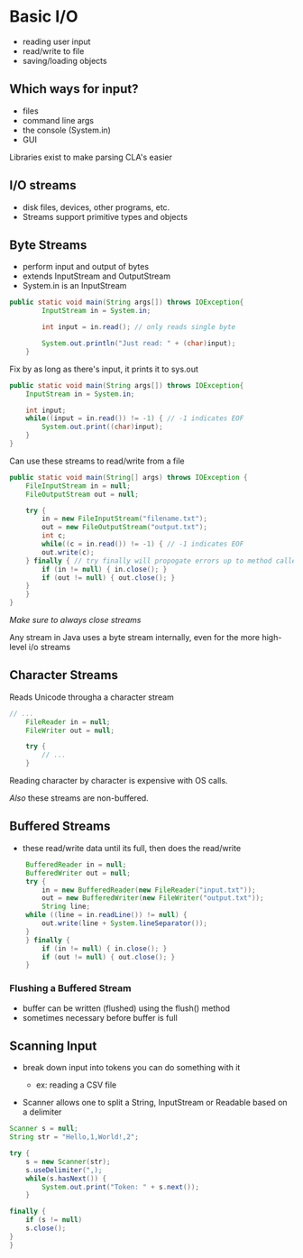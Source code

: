 # Basic I/O

- reading user input
- read/write to file
- saving/loading objects

## Which ways for input?

- files
- command line args
- the console (System.in)
- GUI

Libraries exist to make parsing CLA's easier

## I/O streams

- disk files, devices, other programs, etc.
- Streams support primitive types and objects

## Byte Streams

- perform input and output of bytes
- extends InputStream and OutputStream
- System.in is an InputStream

```java
public static void main(String args[]) throws IOException{
        InputStream in = System.in;

        int input = in.read(); // only reads single byte

        System.out.println("Just read: " + (char)input);
    }
```

Fix by as long as there's input, it prints it to sys.out
```java
public static void main(String args[]) throws IOException{
    InputStream in = System.in;

    int input;
    while((input = in.read()) != -1) { // -1 indicates EOF
        System.out.print((char)input);
    }
}
```

Can use these streams to read/write from a file

```java
public static void main(String[] args) throws IOException {
    FileInputStream in = null;
    FileOutputStream out = null;

    try {
        in = new FileInputStream("filename.txt");
        out = new FileOutputStream("output.txt");
        int c;
        while((c = in.read()) != -1) { // -1 indicates EOF
        out.write(c);
    } finally { // try finally will propogate errors up to method caller
        if (in != null) { in.close(); }
        if (out != null) { out.close(); }
    }
    }
}
```

*Make sure to always close streams*

Any stream in Java uses a byte stream internally, even for the more high-level i/o streams

## Character Streams

Reads Unicode througha a character stream

```java
// ...
    FileReader in = null;
    FileWriter out = null;

    try {
        // ...
    }
```

Reading character by character is expensive with OS calls.

*Also* these streams are non-buffered.

## Buffered Streams

- these read/write data until its full, then does the read/write

```java
    BufferedReader in = null;
    BufferedWriter out = null;
    try {
        in = new BufferedReader(new FileReader("input.txt"));
        out = new BufferedWriter(new FileWriter("output.txt"));
        String line;
    while ((line = in.readLine()) != null) {
        out.write(line + System.lineSeparator());
    }
    } finally {
        if (in != null) { in.close(); }
        if (out != null) { out.close(); }
    }
```

### Flushing a Buffered Stream

- buffer can be written (flushed) using the flush() method
- sometimes necessary before buffer is full

## Scanning Input

- break down input into tokens you can do something with it
  - ex: reading a CSV file

- Scanner allows one to split a String, InputStream or Readable based on a delimiter

```java
Scanner s = null;
String str = "Hello,1,World!,2";

try {
    s = new Scanner(str);
    s.useDelimiter(",);
    while(s.hasNext()) {
        System.out.print("Token: " + s.next());
    }

finally {
    if (s != null)
    s.close();
}
}
```